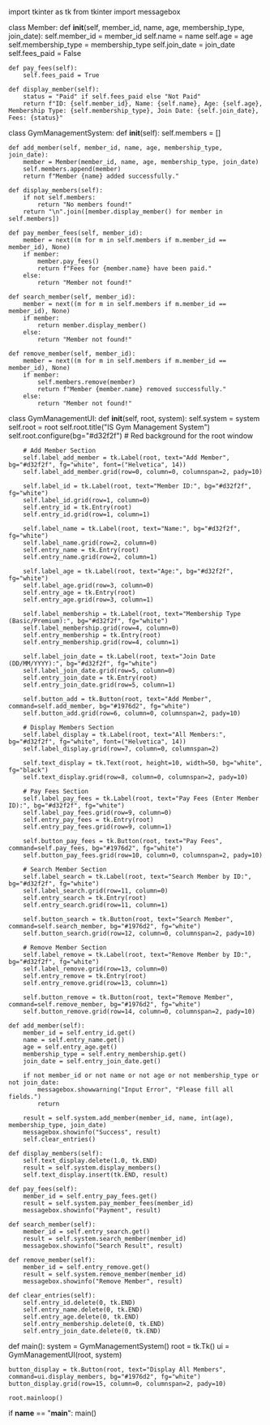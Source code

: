 import tkinter as tk
from tkinter import messagebox

class Member:
    def __init__(self, member_id, name, age, membership_type, join_date):
        self.member_id = member_id
        self.name = name
        self.age = age
        self.membership_type = membership_type
        self.join_date = join_date
        self.fees_paid = False
    
    def pay_fees(self):
        self.fees_paid = True

    def display_member(self):
        status = "Paid" if self.fees_paid else "Not Paid"
        return f"ID: {self.member_id}, Name: {self.name}, Age: {self.age}, Membership Type: {self.membership_type}, Join Date: {self.join_date}, Fees: {status}"

class GymManagementSystem:
    def __init__(self):
        self.members = []

    def add_member(self, member_id, name, age, membership_type, join_date):
        member = Member(member_id, name, age, membership_type, join_date)
        self.members.append(member)
        return f"Member {name} added successfully."

    def display_members(self):
        if not self.members:
            return "No members found!"
        return "\n".join([member.display_member() for member in self.members])

    def pay_member_fees(self, member_id):
        member = next((m for m in self.members if m.member_id == member_id), None)
        if member:
            member.pay_fees()
            return f"Fees for {member.name} have been paid."
        else:
            return "Member not found!"

    def search_member(self, member_id):
        member = next((m for m in self.members if m.member_id == member_id), None)
        if member:
            return member.display_member()
        else:
            return "Member not found!"

    def remove_member(self, member_id):
        member = next((m for m in self.members if m.member_id == member_id), None)
        if member:
            self.members.remove(member)
            return f"Member {member.name} removed successfully."
        else:
            return "Member not found!"

class GymManagementUI:
    def __init__(self, root, system):
        self.system = system
        self.root = root
        self.root.title("IS Gym Management System")
        self.root.configure(bg="#d32f2f")  # Red background for the root window

        # Add Member Section
        self.label_add_member = tk.Label(root, text="Add Member", bg="#d32f2f", fg="white", font=("Helvetica", 14))
        self.label_add_member.grid(row=0, column=0, columnspan=2, pady=10)

        self.label_id = tk.Label(root, text="Member ID:", bg="#d32f2f", fg="white")
        self.label_id.grid(row=1, column=0)
        self.entry_id = tk.Entry(root)
        self.entry_id.grid(row=1, column=1)

        self.label_name = tk.Label(root, text="Name:", bg="#d32f2f", fg="white")
        self.label_name.grid(row=2, column=0)
        self.entry_name = tk.Entry(root)
        self.entry_name.grid(row=2, column=1)

        self.label_age = tk.Label(root, text="Age:", bg="#d32f2f", fg="white")
        self.label_age.grid(row=3, column=0)
        self.entry_age = tk.Entry(root)
        self.entry_age.grid(row=3, column=1)

        self.label_membership = tk.Label(root, text="Membership Type (Basic/Premium):", bg="#d32f2f", fg="white")
        self.label_membership.grid(row=4, column=0)
        self.entry_membership = tk.Entry(root)
        self.entry_membership.grid(row=4, column=1)

        self.label_join_date = tk.Label(root, text="Join Date (DD/MM/YYYY):", bg="#d32f2f", fg="white")
        self.label_join_date.grid(row=5, column=0)
        self.entry_join_date = tk.Entry(root)
        self.entry_join_date.grid(row=5, column=1)

        self.button_add = tk.Button(root, text="Add Member", command=self.add_member, bg="#1976d2", fg="white")
        self.button_add.grid(row=6, column=0, columnspan=2, pady=10)

        # Display Members Section
        self.label_display = tk.Label(root, text="All Members:", bg="#d32f2f", fg="white", font=("Helvetica", 14))
        self.label_display.grid(row=7, column=0, columnspan=2)

        self.text_display = tk.Text(root, height=10, width=50, bg="white", fg="black")
        self.text_display.grid(row=8, column=0, columnspan=2, pady=10)

        # Pay Fees Section
        self.label_pay_fees = tk.Label(root, text="Pay Fees (Enter Member ID):", bg="#d32f2f", fg="white")
        self.label_pay_fees.grid(row=9, column=0)
        self.entry_pay_fees = tk.Entry(root)
        self.entry_pay_fees.grid(row=9, column=1)

        self.button_pay_fees = tk.Button(root, text="Pay Fees", command=self.pay_fees, bg="#1976d2", fg="white")
        self.button_pay_fees.grid(row=10, column=0, columnspan=2, pady=10)

        # Search Member Section
        self.label_search = tk.Label(root, text="Search Member by ID:", bg="#d32f2f", fg="white")
        self.label_search.grid(row=11, column=0)
        self.entry_search = tk.Entry(root)
        self.entry_search.grid(row=11, column=1)

        self.button_search = tk.Button(root, text="Search Member", command=self.search_member, bg="#1976d2", fg="white")
        self.button_search.grid(row=12, column=0, columnspan=2, pady=10)

        # Remove Member Section
        self.label_remove = tk.Label(root, text="Remove Member by ID:", bg="#d32f2f", fg="white")
        self.label_remove.grid(row=13, column=0)
        self.entry_remove = tk.Entry(root)
        self.entry_remove.grid(row=13, column=1)

        self.button_remove = tk.Button(root, text="Remove Member", command=self.remove_member, bg="#1976d2", fg="white")
        self.button_remove.grid(row=14, column=0, columnspan=2, pady=10)

    def add_member(self):
        member_id = self.entry_id.get()
        name = self.entry_name.get()
        age = self.entry_age.get()
        membership_type = self.entry_membership.get()
        join_date = self.entry_join_date.get()
        
        if not member_id or not name or not age or not membership_type or not join_date:
            messagebox.showwarning("Input Error", "Please fill all fields.")
            return

        result = self.system.add_member(member_id, name, int(age), membership_type, join_date)
        messagebox.showinfo("Success", result)
        self.clear_entries()

    def display_members(self):
        self.text_display.delete(1.0, tk.END)
        result = self.system.display_members()
        self.text_display.insert(tk.END, result)

    def pay_fees(self):
        member_id = self.entry_pay_fees.get()
        result = self.system.pay_member_fees(member_id)
        messagebox.showinfo("Payment", result)

    def search_member(self):
        member_id = self.entry_search.get()
        result = self.system.search_member(member_id)
        messagebox.showinfo("Search Result", result)

    def remove_member(self):
        member_id = self.entry_remove.get()
        result = self.system.remove_member(member_id)
        messagebox.showinfo("Remove Member", result)

    def clear_entries(self):
        self.entry_id.delete(0, tk.END)
        self.entry_name.delete(0, tk.END)
        self.entry_age.delete(0, tk.END)
        self.entry_membership.delete(0, tk.END)
        self.entry_join_date.delete(0, tk.END)

def main():
    system = GymManagementSystem()
    root = tk.Tk()
    ui = GymManagementUI(root, system)

    button_display = tk.Button(root, text="Display All Members", command=ui.display_members, bg="#1976d2", fg="white")
    button_display.grid(row=15, column=0, columnspan=2, pady=10)

    root.mainloop()

if __name__ == "__main__":
    main()
